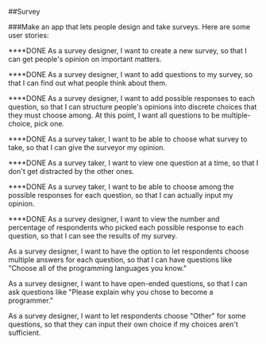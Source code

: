 ##Survey


###Make an app that lets people design and take surveys. Here are some user stories:

****DONE As a survey designer, I want to create a new survey, so that I can get people's opinion on important matters.

****DONE As a survey designer, I want to add questions to my survey, so that I can find out what people think about them.

****DONE As a survey designer, I want to add possible responses to each question, so that I can structure people's opinions into discrete choices that they must choose among. At this point, I want all questions to be multiple-choice, pick one.

****DONE As a survey taker, I want to be able to choose what survey to take, so that I can give the surveyor my opinion.

****DONE As a survey taker, I want to view one question at a time, so that I don't get distracted by the other ones.

****DONE As a survey taker, I want to be able to choose among the possible responses for each question, so that I can actually input my opinion.

****DONE As a survey designer, I want to view the number and percentage of respondents who picked each possible response to each question, so that I can see the results of my survey.

As a survey designer, I want to have the option to let respondents choose multiple answers for each question, so that I can have questions like "Choose all of the programming languages you know."

As a survey designer, I want to have open-ended questions, so that I can ask questions like "Please explain why you chose to become a programmer."

As a survey designer, I want to let respondents choose "Other" for some questions, so that they can input their own choice if my choices aren't sufficient.
